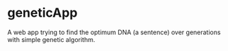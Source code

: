 # geneticApp
A web app trying to find the optimum DNA (a sentence) over generations with simple genetic algorithm.
